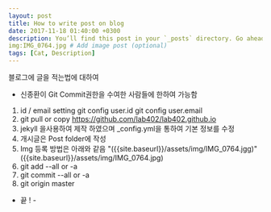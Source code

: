 ```yaml
---
layout: post
title: How to write post on blog
date: 2017-11-18 01:40:00 +0300
description: You’ll find this post in your `_posts` directory. Go ahead and edit it and re-build the site to see your changes. # Add post description (optional)
img:IMG_0764.jpg # Add image post (optional)
tags: [Cat, Description]
---
```

블로그에 글을 적는법에 대하여
- 신종환이 Git Commit권한을 수여한 사람들에 한하여 가능함
 1) id / email setting
    git config user.id
    git config user.email
 2) git pull or copy https://github.com/lab402/lab402.github.io
 3) jekyll 을사용하여 제작 하였으며 _config.yml을 통하여 기본 정보를 수정
 4) 개시글은 Post folder에 작성
 5) Img 등록 방법은 아래와 같음
   "({{site.baseurl}}/assets/img/IMG_0764.jgg)"
({{site.baseurl}}/assets/img/IMG_0764.jpg)
 6) git add --all or -a
 7) git commit --all or -a
 8) git origin master

 - 끝 ! -
